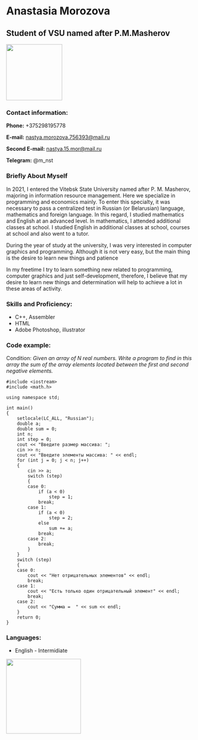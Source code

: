 # Anastasia Morozova
## Student of VSU named after P.M.Masherov
<img src="https://sun9-42.userapi.com/s/v1/ig2/nwf68FvuE13eLvQ-rVPqItW4f7rLNSq3JbZc6AG22s_l04HP_J3wg0l2X7-nboTDMpvHHgFPvnrEp8E1--PerxSO.jpg?size=810x1080&quality=96&type=album" width="150" />

### Contact information:
**Phone:** +375298195778

**E-mail:** nastya.morozova.756393@mail.ru

**Second E-mail:** nastya.15.mor@mail.ru

**Telegram:** @m_nst
### Briefly About Myself
In 2021, I entered the Vitebsk State University named after P. M. Masherov, majoring in information resource management. Here we specialize in programming and economics mainly. To enter this specialty, it was necessary to pass a centralized test in Russian (or Belarusian) language, mathematics and foreign language. In this regard, I studied mathematics and English at an advanced level. In mathematics, I attended additional classes at school. I studied English in additional classes at school, courses at school and also went to a tutor. 

During the year of study at the university, I was very interested in computer graphics and programming. Although it is not very easy, but the main thing is the desire to learn new things and patience

In my freetime I try to learn something new related to programming, computer graphics and just self-development, therefore, I believe that my desire to learn new things and determination will help to achieve a lot in these areas of activity.
### Skills and Proficiency:
- C++, Assembler
- HTML
- Adobe Photoshop, illustrator
### Code example:
Condition: *Given an array of N real numbers. Write a program to find in this array the sum of the array elements located between the first and second negative elements.*
```
#include <iostream>
#include <math.h>

using namespace std;

int main()
{
    setlocale(LC_ALL, "Russian");
    double a;
    double sum = 0;
    int n;
    int step = 0;
    cout << "Введите размер массива: ";
    cin >> n;
    cout << "Введите элементы массива: " << endl;
    for (int j = 0; j < n; j++)
    {
        cin >> a;
        switch (step)
        {
        case 0:
            if (a < 0)
                step = 1;
            break;
        case 1:
            if (a < 0)
                step = 2;
            else
                sum += a;
            break;
        case 2:
            break;
        }
    }
    switch (step)
    {
    case 0:
        cout << "Нет отрицательных элементов" << endl;
        break;
    case 1:
        cout << "Есть только один отрицательный элемент" << endl;
        break;
    case 2:
        cout << "Сумма =  " << sum << endl;
    }
    return 0;
}
```
### Languages:
* English - Intermidiate

<img src="https://user-images.githubusercontent.com/103749809/164976080-743bd8b9-34ac-4f99-80a4-4acd1ee690e5.png" width="200" />
